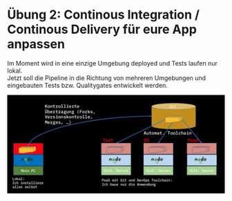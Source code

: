 # Übung 2: Continous Integration / Continous Delivery für eure App anpassen

Im Moment wird in eine einzige Umgebung deployed und Tests laufen nur lokal.  
Jetzt soll die Pipeline in die Richtung von mehreren Umgebungen und eingebauten Tests bzw. Qualitygates entwickelt werden.

![](../../../.gitbook/assets/image%20%2830%29.png)

